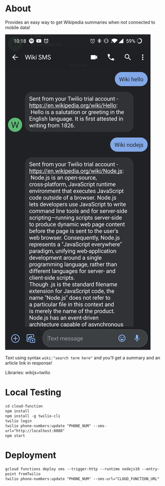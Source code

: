 # About

Provides an easy way to get Wikipedia summaries when not connected to mobile data! 


![image](/screenshot.jpg?raw=true)

Text using syntax `wiki:"search term here"` and you'll get a summary and an article link in response!

Libraries: wikijs+twilio

# Local Testing 

```
cd cloud-function
npm install
npm install -g twilio-cli
twilio login
twilio phone-numbers:update "PHONE_NUM" --sms-url="http://localhost:8080"
npm start
```

# Deployment

```
gcloud functions deploy sms --trigger-http --runtime nodejs10 --entry-point fromTwilio
twilio phone-numbers:update "PHONE_NUM" --sms-url="CLOUD_FUNCTION_URL"
```
